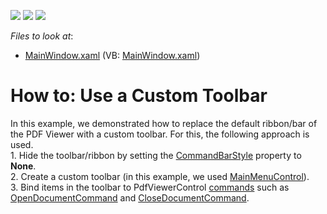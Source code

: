 <!-- default badges list -->
![](https://img.shields.io/endpoint?url=https://codecentral.devexpress.com/api/v1/VersionRange/128658677/21.1.5%2B)
[![](https://img.shields.io/badge/Open_in_DevExpress_Support_Center-FF7200?style=flat-square&logo=DevExpress&logoColor=white)](https://supportcenter.devexpress.com/ticket/details/T328478)
[![](https://img.shields.io/badge/📖_How_to_use_DevExpress_Examples-e9f6fc?style=flat-square)](https://docs.devexpress.com/GeneralInformation/403183)
<!-- default badges end -->
<!-- default file list -->
*Files to look at*:

* [MainWindow.xaml](./CS/MainWindow.xaml) (VB: [MainWindow.xaml](./VB/MainWindow.xaml))
<!-- default file list end -->
# How to: Use a Custom Toolbar


<p>In this example, we demonstrated how to replace the default ribbon/bar of the PDF Viewer with a custom toolbar. For this, the following approach is used.<br>1. Hide the toolbar/ribbon by setting the <a href="https://documentation.devexpress.com/#WPF/DevExpressXpfDocumentViewerDocumentViewerControl_CommandBarStyletopic">CommandBarStyle</a> property to <strong>None</strong>.<br>2. Create a custom toolbar (in this example, we used <a href="https://documentation.devexpress.com/#WPF/clsDevExpressXpfBarsMainMenuControltopic">MainMenuControl</a>).<br>3. Bind items in the toolbar to PdfViewerControl <a href="https://documentation.devexpress.com/#WPF/DevExpressXpfPdfViewerPdfViewerControlMembersTopicAll">commands</a> such as <a href="https://documentation.devexpress.com/#WPF/DevExpressXpfDocumentViewerDocumentViewerControl_OpenDocumentCommandtopic">OpenDocumentCommand</a> and <a href="https://documentation.devexpress.com/#WPF/DevExpressXpfDocumentViewerDocumentViewerControl_CloseDocumentCommandtopic">CloseDocumentCommand</a>.</p>

<br/>


